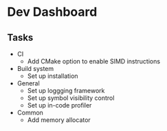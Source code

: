 # Dev Dashboard

## Tasks

- CI
  - Add CMake option to enable SIMD instructions
- Build system
  - Set up installation
- General
  - Set up loggging framework
  - Set up symbol visibility control
  - Set up in-code profiler
- Common
  - Add memory allocator
